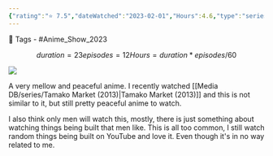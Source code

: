 ```yaml
---
{"rating":"⭐ 7.5","dateWatched":"2023-02-01","Hours":4.6,"type":"series","subType":null,"title":"Do It Yourself!!","englishTitle":"Do It Yourself!!","year":"2022–","dataSource":"OMDbAPI","url":"https://www.imdb.com/title/tt14323890/","id":"tt14323890","genres":["Animation","Comedy","Drama"],"studios":["N/A"],"episodes":12,"duration":"23 min per ep","onlineRating":7.3,"actors":["Konomi Inagaki","Kana Ichinose","Ayane Sakura"],"image":"https://m.media-amazon.com/images/M/MV5BMWJkMzI1NGItMTZkZi00ZWEzLWE3NzItOWM2YjZkNTM3MTIyXkEyXkFqcGdeQXVyODMyNTM0MjM@._V1_SX300.jpg","released":true,"streamingServices":null,"airing":false,"airedFrom":"06/10/2022","airedTo":"unknown","watched":true,"lastWatched":"","personalRating":0,"tags":["mediaDB/tv/series"],"dg-publish":true,"status":"🟢 watched","permalink":"/media-db/series/do-it-yourself-2022/","dgPassFrontmatter":true,"noteIcon":"3","created":"2023-11-14T21:08:36.251+05:30","updated":"2023-12-15T08:16:27.350+05:30"}
---
```


🧶 Tags - #Anime_Show_2023 
```math
duration = 23
episodes = 12
Hours = duration * episodes / 60
```
<img src="https://m.media-amazon.com/images/M/MV5BMWJkMzI1NGItMTZkZi00ZWEzLWE3NzItOWM2YjZkNTM3MTIyXkEyXkFqcGdeQXVyODMyNTM0MjM@._V1_SX300.jpg">

A very mellow and peaceful anime. I recently watched [[Media DB/series/Tamako Market (2013)\|Tamako Market (2013)]] and this is not similar to it, but still pretty peaceful anime to watch.

I also think only men will watch this, mostly, there is just something about watching things being built that men like. This is all too common, I still watch random things being built on YouTube and love it. Even though it's in no way related to me.